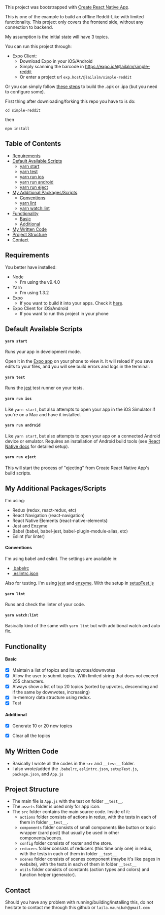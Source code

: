 This project was bootstrapped with [Create React Native App](https://github.com/react-community/create-react-native-app).

This is one of the example to build an offline Reddit-Like with limited functionality. This project only covers the frontend side, without any connection to backend.

My assumption is the initial state will have 3 topics.

You can run this project through:
- Expo Client:
  - Download Expo in your iOS/Android
  - Simply scanning the barcode in https://expo.io/@lailalm/simple-reddit
  - Or enter a project url `exp.host/@lailalm/simple-reddit`

Or you can simply follow [these steps](https://docs.expo.io/versions/latest/guides/building-standalone-apps.html) to build the .apk or .ipa (but you need to configure some).

First thing after downloading/forking this repo you have to is do:


`cd simple-reddit`

then

`npm install`


## Table of Contents
* [Requirements](#requirements)
* [Default Available Scripts](#available-scripts)
  * [yarn start](#yarn-start)
  * [yarn test](#npm-test)
  * [yarn run ios](#npm-run-ios)
  * [yarn run android](#npm-run-android)
  * [yarn run eject](#npm-run-eject)
* [My Additional Packages/Scripts](#additional-packages)
  * [Conventions](#convention)
  * [yarn lint](#lint)
  * [yarn watch:lint](#watch-lint)
* [Functionality](#functionality)
  * [Basic](#basic-functionality)
  * [Additional](#additional-functionality)
* [My Written Code](#written-code)
* [Project Structure](#project-structure)
* [Contact](#contact)

## Requirements
You better have installed:
- Node
  - I'm using the v9.4.0
- Yarn
  - I'm using 1.3.2
- Expo
  - If you want to build it into your apps. Check it [here](https://docs.expo.io/versions/latest/guides/building-standalone-apps.html).
- Expo Client for iOS/Android
  - If you want to run this project in your phone


## Default Available Scripts

#### `yarn start`

Runs your app in development mode.

Open it in the [Expo app](https://expo.io) on your phone to view it. It will reload if you save edits to your files, and you will see build errors and logs in the terminal.

#### `yarn test`

Runs the [jest](https://github.com/facebook/jest) test runner on your tests.

#### `yarn run ios`

Like `yarn start`, but also attempts to open your app in the iOS Simulator if you're on a Mac and have it installed.

#### `yarn run android`

Like `yarn start`, but also attempts to open your app on a connected Android device or emulator. Requires an installation of Android build tools (see [React Native docs](https://facebook.github.io/react-native/docs/getting-started.html) for detailed setup).

#### `yarn run eject`

This will start the process of "ejecting" from Create React Native App's build scripts.

## My Additional Packages/Scripts
I'm using:
- Redux (redux, react-redux, etc)
- React Navigation (react-navigation)
- React Native Elements (react-native-elements)
- Jest and Enzyme
- Babel (babel, babel-jest, babel-plugin-module-alias, etc)
- Eslint (for linter)

#### Conventions
I'm using babel and eslint. The settings are available in:
- [.babelrc](https://github.com/lailalm/simple-reddit/blob/master/.babelrc)
- [.eslintrc.json](https://github.com/lailalm/simple-reddit/blob/master/.eslintrc.json)

Also for testing. I'm using [jest](https://facebook.github.io/jest/) and [enzyme](http://airbnb.io/enzyme/). With the setup in [setupTest.js](https://github.com/lailalm/simple-reddit/blob/master/setupTest.js)

#### `yarn lint`
Runs and check the linter of your code.

#### `yarn watch:lint`
Basically kind of the same with `yarn lint` but with additional watch and auto fix.

## Functionality
#### Basic
- [x] Maintain a list of topics and its upvotes/downvotes
- [x] Allow the user to submit topics. With limited string that does not exceed 255 characters.
- [x] Always show a list of top 20 topics (sorted by upvotes, descending and if the same by downvotes, increasing)
- [x] In-memory data structure using redux.
- [x] Test

#### Additional
- [x] Generate 10 or 20 new topics
- [x] Clear all the topics


## My Written Code
- Basically I wrote all the codes in the `src` and `__test__` folder.
- I also wrote/added the `.babelrc`, `eslintrc.json`, `setupTest.js`, `package.json`, and `App.js`

## Project Structure
- The main file is `App.js` with the test on folder `__test__`.
- The `assets` folder is used only for app icon.
- The `src` folder contains the main source code. Inside of it:
  - `actions` folder consists of actions in redux, with the tests in each of them in folder `__test__`.
  - `components` folder consists of small components like button or topic wrapper (card post) that usually be used in other components/scenes.
  - `config` folder consists of router and the store. 
  - `reducers` folder consists of reducers (this time only one) in redux, with the tests in each of them in folder `__test__`
  - `scenes` folder consists of scenes component (maybe it's like pages in website), with the tests in each of them in folder `__test__`
  - `utils` folder consists of constants (action types and colors) and function helper (generator).

## Contact
Should you have any problem with running/building/installing this, do not hesitate to contact me through this github or `laila.mauhibah@gmail.com`
